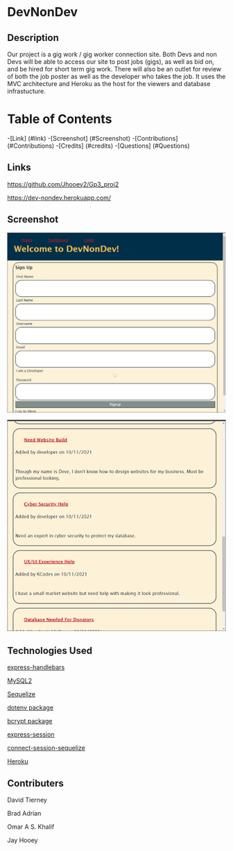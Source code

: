 # DevNonDev

## Description

Our project is a gig work / gig worker connection site. Both Devs and non Devs will be able to access our site to post jobs (gigs), as well as bid on, and be hired for short term gig work. There will also be an outlet for review of both the job poster as well as the developer who takes the job. It uses the MVC architecture and Heroku as the host for the viewers and database infrastucture.

# Table of Contents

-[Link] (#link)
-[Screenshot] (#Screenshot)
-[Contributions] (#Contributions)
-[Credits] (#credits)
-[Questions] (#Questions)

## Links

https://github.com/Jhooey2/Gp3_proj2

https://dev-nondev.herokuapp.com/



## Screenshot

![Image of functional application](assets/login.png) 

![Image of functional application](assets/posts.png) 


## Technologies Used

[express-handlebars](https://www.npmjs.com/package/express-handlebars)

[MySQL2](https://www.npmjs.com/package/mysql2)

[Sequelize](https://www.npmjs.com/package/sequelize)

[dotenv package](https://www.npmjs.com/package/dotenv)

[bcrypt package](https://www.npmjs.com/package/bcrypt)

[express-session](https://www.npmjs.com/package/express-session)

[connect-session-sequelize](https://www.npmjs.com/package/connect-session-sequelize)

[Heroku](https://www.heroku.com/)


## Contributers

David Tierney

Brad Adrian

Omar A S. Khalif

Jay Hooey


